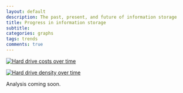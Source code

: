 ```yaml
---
layout: default
description: The past, present, and future of information storage
title: Progress in information storage
subtitle: 
categories: graphs
tags: trends
comments: true
---
```


[![Hard drive costs over time](http://www.willus.com/archive/cpu/2006/hard_drive_price_history.png)](http://www.willus.com/archive/timeline.shtml)

[![Hard drive density over time](http://media.bestofmicro.com/magnetic-Storage-Principles,7-V-303547-13.jpg)](http://www.tomshardware.com/reviews/hard-drive-magnetic-storage-hdd,3005-7.html)

Analysis coming soon.